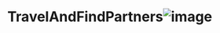 # TravelAndFindPartners![image](https://github.com/YunSeongYong/TravelAndFindPartners/assets/134483484/6b8b0b59-26b2-4a5b-8eee-37a2151425e1)

